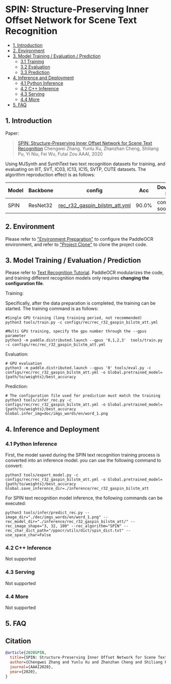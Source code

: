 # SPIN: Structure-Preserving Inner Offset Network for Scene Text Recognition

- [1. Introduction](#1)
- [2. Environment](#2)
- [3. Model Training / Evaluation / Prediction](#3)
    - [3.1 Training](#3-1)
    - [3.2 Evaluation](#3-2)
    - [3.3 Prediction](#3-3)
- [4. Inference and Deployment](#4)
    - [4.1 Python Inference](#4-1)
    - [4.2 C++ Inference](#4-2)
    - [4.3 Serving](#4-3)
    - [4.4 More](#4-4)
- [5. FAQ](#5)

<a name="1"></a>
## 1. Introduction

Paper:
> [SPIN: Structure-Preserving Inner Offset Network for Scene Text Recognition](https://arxiv.org/abs/2005.13117)
> Chengwei Zhang, Yunlu Xu, Zhanzhan Cheng, Shiliang Pu, Yi Niu, Fei Wu, Futai Zou
> AAAI, 2020

Using MJSynth and SynthText two text recognition datasets for training, and evaluating on IIIT, SVT, IC03, IC13, IC15, SVTP, CUTE datasets. The algorithm reproduction effect is as follows:

|Model|Backbone|config|Acc|Download link|
| --- | --- | --- | --- | --- |
|SPIN|ResNet32|[rec_r32_gaspin_bilstm_att.yml](../../configs/rec/rec_r32_gaspin_bilstm_att.yml)|90.0%|coming soon|


<a name="2"></a>
## 2. Environment
Please refer to ["Environment Preparation"](./environment_en.md) to configure the PaddleOCR environment, and refer to ["Project Clone"](./clone_en.md) to clone the project code.


<a name="3"></a>
## 3. Model Training / Evaluation / Prediction

Please refer to [Text Recognition Tutorial](./recognition_en.md). PaddleOCR modularizes the code, and training different recognition models only requires **changing the configuration file**.

Training:

Specifically, after the data preparation is completed, the training can be started. The training command is as follows:

```
#Single GPU training (long training period, not recommended)
python3 tools/train.py -c configs/rec/rec_r32_gaspin_bilstm_att.yml

#Multi GPU training, specify the gpu number through the --gpus parameter
python3 -m paddle.distributed.launch --gpus '0,1,2,3'  tools/train.py -c configs/rec/rec_r32_gaspin_bilstm_att.yml
```

Evaluation:

```
# GPU evaluation
python3 -m paddle.distributed.launch --gpus '0' tools/eval.py -c configs/rec/rec_r32_gaspin_bilstm_att.yml -o Global.pretrained_model={path/to/weights}/best_accuracy
```

Prediction:

```
# The configuration file used for prediction must match the training
python3 tools/infer_rec.py -c configs/rec/rec_r32_gaspin_bilstm_att.yml -o Global.pretrained_model={path/to/weights}/best_accuracy Global.infer_img=doc/imgs_words/en/word_1.png
```

<a name="4"></a>
## 4. Inference and Deployment

<a name="4-1"></a>
### 4.1 Python Inference
First, the model saved during the SPIN text recognition training process is converted into an inference model. you can use the following command to convert:

```
python3 tools/export_model.py -c configs/rec/rec_r32_gaspin_bilstm_att.yml -o Global.pretrained_model={path/to/weights}/best_accuracy  Global.save_inference_dir=./inference/rec_r32_gaspin_bilstm_att
```

For SPIN text recognition model inference, the following commands can be executed:

```
python3 tools/infer/predict_rec.py --image_dir="./doc/imgs_words/en/word_1.png" --rec_model_dir="./inference/rec_r32_gaspin_bilstm_att/" --rec_image_shape="3, 32, 100" --rec_algorithm="SPIN" --rec_char_dict_path="/ppocr/utils/dict/spin_dict.txt" --use_space_char=False
```

<a name="4-2"></a>
### 4.2 C++ Inference

Not supported

<a name="4-3"></a>
### 4.3 Serving

Not supported

<a name="4-4"></a>
### 4.4 More

Not supported

<a name="5"></a>
## 5. FAQ


## Citation

```bibtex
@article{2020SPIN,
  title={SPIN: Structure-Preserving Inner Offset Network for Scene Text Recognition},
  author={Chengwei Zhang and Yunlu Xu and Zhanzhan Cheng and Shiliang Pu and Yi Niu and Fei Wu and Futai Zou},
  journal={AAAI2020},
  year={2020},
}
```
